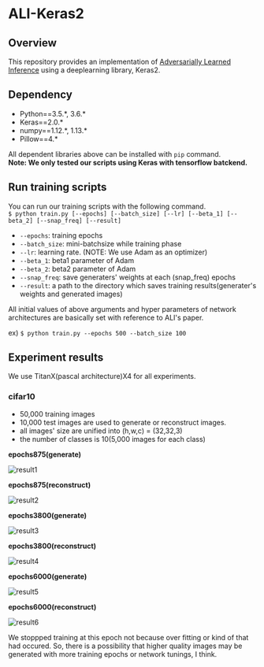 # ALI-Keras2

## Overview

This repository provides an implementation of [Adversarially Learned Inference](https://arxiv.org/pdf/1606.00704) using a deeplearning library, Keras2.

## Dependency

* Python==3.5.\*, 3.6.\*
* Keras==2.0.\*
* numpy==1.12.\*, 1.13.\*
* Pillow==4.\*

All dependent libraries above can be installed with `pip` command.  
**Note: We only tested our scripts using Keras with tensorflow batckend.**  

## Run training scripts

You can run our training scripts with the following command.  
`$ python train.py [--epochs] [--batch_size] [--lr] [--beta_1] [--beta_2] [--snap_freq] [--result]`

* `--epochs`: training epochs
* `--batch_size`: mini-batchsize while training phase
* `--lr`: learning rate. (NOTE: We use Adam as an optimizer)
* `--beta_1`: beta1 parameter of Adam
* `--beta_2`: beta2 parameter of Adam
* `--snap_freq`: save generaters' weights at each (snap\_freq) epochs
* `--result`: a path to the directory which saves training results(generater's weights and generated images)

All initial values of above arguments and hyper parameters of network architectures are basically set with reference to ALI's paper.

ex) `$ python train.py --epochs 500 --batch_size 100`

## Experiment results

We use TitanX(pascal architecture)X4 for all experiments.

### cifar10

* 50,000 training images
* 10,000 test images are used to generate or reconstruct images.
* all images' size are unified into (h,w,c) = (32,32,3)
* the number of classes is 10(5,000 images for each class)  

**epochs875(generate)**

![result1](https://i.imgur.com/VDrzbFi.png)  

**epochs875(reconstruct)**  

![result2](https://i.imgur.com/JILYa9h.png)  

**epochs3800(generate)**  

![result3](https://i.imgur.com/CbmATUT.png)  

**epochs3800(reconstruct)**  

![result4](https://i.imgur.com/b46SfPl.png)  

**epochs6000(generate)**  

![result5](https://i.imgur.com/kSDaHWk.png)  

**epochs6000(reconstruct)**  

![result6](https://i.imgur.com/bjRhI0s.png)

We stoppped training at this epoch not because over fitting or kind of that had occured. So, there is a possibility that higher quality images may be generated with more training epochs or network tunings, I think.
